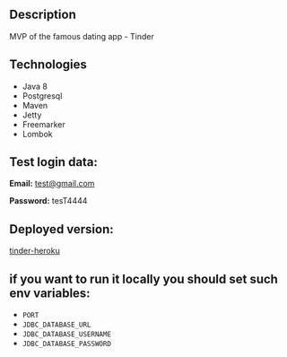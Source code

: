 ## Description
MVP of the famous dating app - Tinder

## Technologies
- Java 8
- Postgresql
- Maven
- Jetty
- Freemarker
- Lombok

## Test login data:

**Email:** test@gmail.com

**Password:** tesT4444

## Deployed version:
[tinder-heroku](https://tinder-java.herokuapp.com)

## if you want to run it locally you should set such env variables:
- `PORT`
- `JDBC_DATABASE_URL`
- `JDBC_DATABASE_USERNAME`
- `JDBC_DATABASE_PASSWORD`
